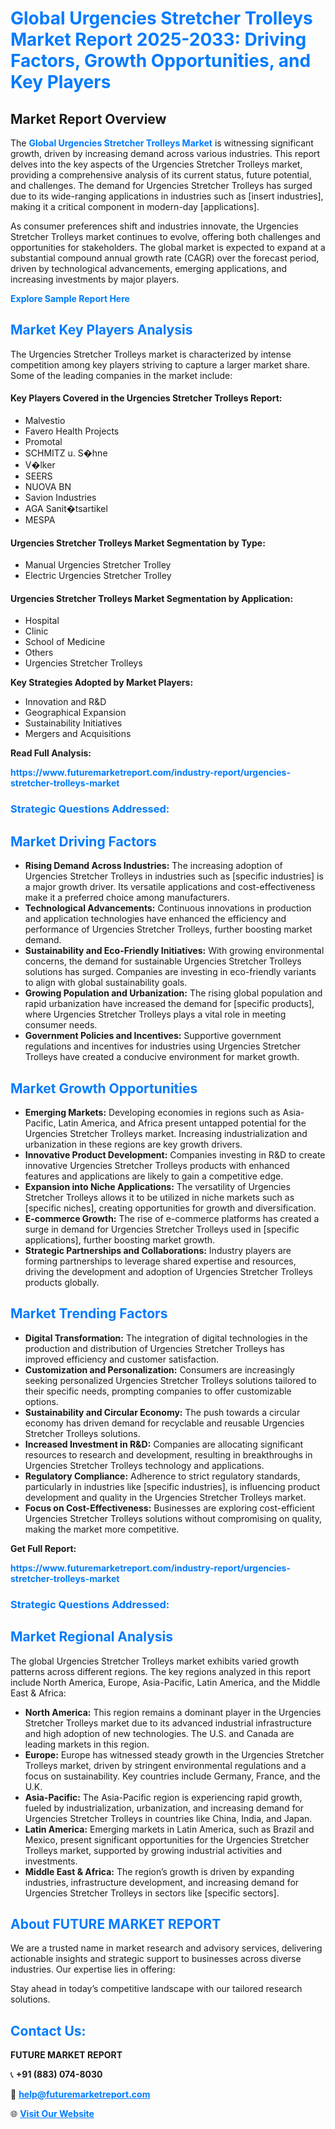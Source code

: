 <h1 style="color: #007BFF;">Global Urgencies Stretcher Trolleys Market Report 2025-2033: Driving Factors, Growth Opportunities, and Key Players</h1>

<section id="overview">
<h2>Market Report Overview</h2>
<p>The <a href="https://www.futuremarketreport.com/industry-report/urgencies-stretcher-trolleys-market" style="color: #007BFF; text-decoration: none;"><strong>Global Urgencies Stretcher Trolleys Market</strong></a> is witnessing significant growth, driven by increasing demand across various industries. This report delves into the key aspects of the Urgencies Stretcher Trolleys market, providing a comprehensive analysis of its current status, future potential, and challenges. The demand for Urgencies Stretcher Trolleys has surged due to its wide-ranging applications in industries such as [insert industries], making it a critical component in modern-day [applications].</p>
<p>As consumer preferences shift and industries innovate, the Urgencies Stretcher Trolleys market continues to evolve, offering both challenges and opportunities for stakeholders. The global market is expected to expand at a substantial compound annual growth rate (CAGR) over the forecast period, driven by technological advancements, emerging applications, and increasing investments by major players.</p>
</section>

<section id="overview">
<p><a href="https://www.futuremarketreport.com/request-sample/reportId=124125" style="color: #007BFF; text-decoration: none;"><strong>Explore Sample Report Here</strong></a></p>
</section>

<section id="key-players">
<h2 style="color: #007BFF;">Market Key Players Analysis</h2>
<p>The Urgencies Stretcher Trolleys market is characterized by intense competition among key players striving to capture a larger market share. Some of the leading companies in the market include:</p>
<h4>Key Players Covered in the Urgencies Stretcher Trolleys Report:</h4>
<ul><li>Malvestio</li><li>Favero Health Projects</li><li>Promotal</li><li>SCHMITZ u. S�hne</li><li>V�lker</li><li>SEERS</li><li>NUOVA BN</li><li>Savion Industries</li><li>AGA Sanit�tsartikel</li><li>MESPA</li></ul>
<h4>Urgencies Stretcher Trolleys Market Segmentation by Type:</h4>
<ul><li>Manual Urgencies Stretcher Trolley</li><li>Electric Urgencies Stretcher Trolley</li></ul>

<h4>Urgencies Stretcher Trolleys Market Segmentation by Application:</h4>
<ul><li>Hospital</li><li>Clinic</li><li>School of Medicine</li><li>Others</li><li>Urgencies Stretcher Trolleys</li></ul>
<p><strong>Key Strategies Adopted by Market Players:</strong></p>
<ul>
<li>Innovation and R&D</li>
<li>Geographical Expansion</li>
<li>Sustainability Initiatives</li>
<li>Mergers and Acquisitions</li>
</ul>
</section>

<section>
<p><strong>Read Full Analysis: </strong></p><a href="https://www.futuremarketreport.com/industry-report/urgencies-stretcher-trolleys-market" style="color: #007BFF; text-decoration: none;"><strong>https://www.futuremarketreport.com/industry-report/urgencies-stretcher-trolleys-market</strong></a>
<h3 style="color: #007BFF;">Strategic Questions Addressed:</h3>
</section>

<section id="driving-factors">
<h2 style="color: #007BFF;">Market Driving Factors</h2>
<ul>
<li><strong>Rising Demand Across Industries:</strong> The increasing adoption of Urgencies Stretcher Trolleys in industries such as [specific industries] is a major growth driver. Its versatile applications and cost-effectiveness make it a preferred choice among manufacturers.</li>
<li><strong>Technological Advancements:</strong> Continuous innovations in production and application technologies have enhanced the efficiency and performance of Urgencies Stretcher Trolleys, further boosting market demand.</li>
<li><strong>Sustainability and Eco-Friendly Initiatives:</strong> With growing environmental concerns, the demand for sustainable Urgencies Stretcher Trolleys solutions has surged. Companies are investing in eco-friendly variants to align with global sustainability goals.</li>
<li><strong>Growing Population and Urbanization:</strong> The rising global population and rapid urbanization have increased the demand for [specific products], where Urgencies Stretcher Trolleys plays a vital role in meeting consumer needs.</li>
<li><strong>Government Policies and Incentives:</strong> Supportive government regulations and incentives for industries using Urgencies Stretcher Trolleys have created a conducive environment for market growth.</li>
</ul>
</section>

<section id="growth-opportunities">
<h2 style="color: #007BFF;">Market Growth Opportunities</h2>
<ul>
<li><strong>Emerging Markets:</strong> Developing economies in regions such as Asia-Pacific, Latin America, and Africa present untapped potential for the Urgencies Stretcher Trolleys market. Increasing industrialization and urbanization in these regions are key growth drivers.</li>
<li><strong>Innovative Product Development:</strong> Companies investing in R&D to create innovative Urgencies Stretcher Trolleys products with enhanced features and applications are likely to gain a competitive edge.</li>
<li><strong>Expansion into Niche Applications:</strong> The versatility of Urgencies Stretcher Trolleys allows it to be utilized in niche markets such as [specific niches], creating opportunities for growth and diversification.</li>
<li><strong>E-commerce Growth:</strong> The rise of e-commerce platforms has created a surge in demand for Urgencies Stretcher Trolleys used in [specific applications], further boosting market growth.</li>
<li><strong>Strategic Partnerships and Collaborations:</strong> Industry players are forming partnerships to leverage shared expertise and resources, driving the development and adoption of Urgencies Stretcher Trolleys products globally.</li>
</ul>
</section>

<section id="trending-factors">
<h2 style="color: #007BFF;">Market Trending Factors</h2>
<ul>
<li><strong>Digital Transformation:</strong> The integration of digital technologies in the production and distribution of Urgencies Stretcher Trolleys has improved efficiency and customer satisfaction.</li>
<li><strong>Customization and Personalization:</strong> Consumers are increasingly seeking personalized Urgencies Stretcher Trolleys solutions tailored to their specific needs, prompting companies to offer customizable options.</li>
<li><strong>Sustainability and Circular Economy:</strong> The push towards a circular economy has driven demand for recyclable and reusable Urgencies Stretcher Trolleys solutions.</li>
<li><strong>Increased Investment in R&D:</strong> Companies are allocating significant resources to research and development, resulting in breakthroughs in Urgencies Stretcher Trolleys technology and applications.</li>
<li><strong>Regulatory Compliance:</strong> Adherence to strict regulatory standards, particularly in industries like [specific industries], is influencing product development and quality in the Urgencies Stretcher Trolleys market.</li>
<li><strong>Focus on Cost-Effectiveness:</strong> Businesses are exploring cost-efficient Urgencies Stretcher Trolleys solutions without compromising on quality, making the market more competitive.</li>
</ul>
</section>

<section>
<p><strong>Get Full Report: </strong></p><a href="https://www.futuremarketreport.com/industry-report/urgencies-stretcher-trolleys-market" style="color: #007BFF; text-decoration: none;"><strong>https://www.futuremarketreport.com/industry-report/urgencies-stretcher-trolleys-market</strong></a>
<h3 style="color: #007BFF;">Strategic Questions Addressed:</h3>
</section>


<section id="regional-analysis">
<h2 style="color: #007BFF;">Market Regional Analysis</h2>
<p>The global Urgencies Stretcher Trolleys market exhibits varied growth patterns across different regions. The key regions analyzed in this report include North America, Europe, Asia-Pacific, Latin America, and the Middle East & Africa:</p>
<ul>
<li><strong>North America:</strong> This region remains a dominant player in the Urgencies Stretcher Trolleys market due to its advanced industrial infrastructure and high adoption of new technologies. The U.S. and Canada are leading markets in this region.</li>
<li><strong>Europe:</strong> Europe has witnessed steady growth in the Urgencies Stretcher Trolleys market, driven by stringent environmental regulations and a focus on sustainability. Key countries include Germany, France, and the U.K.</li>
<li><strong>Asia-Pacific:</strong> The Asia-Pacific region is experiencing rapid growth, fueled by industrialization, urbanization, and increasing demand for Urgencies Stretcher Trolleys in countries like China, India, and Japan.</li>
<li><strong>Latin America:</strong> Emerging markets in Latin America, such as Brazil and Mexico, present significant opportunities for the Urgencies Stretcher Trolleys market, supported by growing industrial activities and investments.</li>
<li><strong>Middle East & Africa:</strong> The region’s growth is driven by expanding industries, infrastructure development, and increasing demand for Urgencies Stretcher Trolleys in sectors like [specific sectors].</li>
</ul>
</section>

<footer>
<h2 style="color: #007BFF;">About FUTURE MARKET REPORT</h2>
<p>We are a trusted name in market research and advisory services, delivering actionable insights and strategic support to businesses across diverse industries. Our expertise lies in offering:</p>

<p>Stay ahead in today’s competitive landscape with our tailored research solutions.</p>

<h2 style="color: #007BFF;">Contact Us:</h2>
<p><strong>FUTURE MARKET REPORT</strong></p>
<p>📞 <strong>+91 (883) 074-8030</strong></p>
<p>📧 <strong><a href="mailto:help@futuremarketreport.com" style="color: #007BFF;">help@futuremarketreport.com</a></strong></p>
<p>🌐 <strong><a href="https://www.futuremarketreport.com/" style="color: #007BFF;">Visit Our Website</a></strong></p>
</footer>